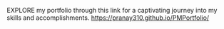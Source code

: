 EXPLORE
my portfolio through this link for a captivating journey into my skills and accomplishments. 
https://pranay310.github.io/PMPortfolio/
